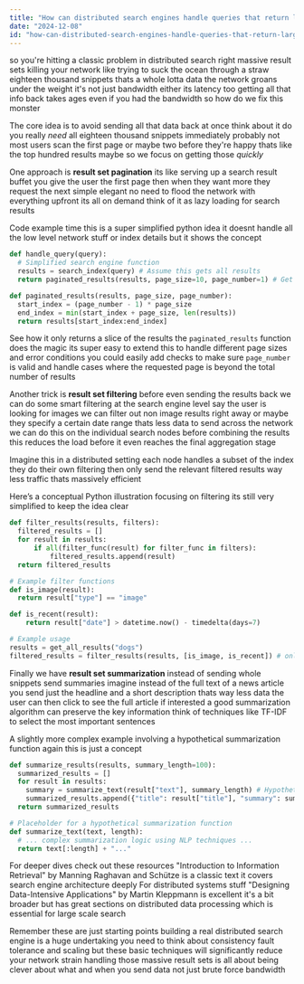 ```yaml
---
title: "How can distributed search engines handle queries that return large result sets, such as 18,000 snippets for a phrase query, without overwhelming network bandwidth?"
date: "2024-12-08"
id: "how-can-distributed-search-engines-handle-queries-that-return-large-result-sets-such-as-18000-snippets-for-a-phrase-query-without-overwhelming-network-bandwidth"
---
```


 so you're hitting a classic problem in distributed search right massive result sets killing your network  like trying to suck the ocean through a straw  eighteen thousand snippets thats a whole lotta data  the network groans under the weight  it's not just bandwidth either its latency too  getting all that info back takes ages even if you had the bandwidth  so how do we fix this monster

The core idea is to avoid sending all that data back at once think about it  do you really *need* all eighteen thousand snippets immediately  probably not  most users scan the first page or maybe two before they're happy  thats like the top hundred results maybe  so we focus on getting those *quickly*

One approach is **result set pagination** its like serving up a search result buffet  you give the user the first page  then when they want more they request the next  simple elegant  no need to flood the network with everything upfront  its all on demand  think of it as lazy loading for search results

Code example time  this is a super simplified python idea  it doesnt handle all the low level network stuff or index details but it shows the concept


```python
def handle_query(query):
  # Simplified search engine function
  results = search_index(query) # Assume this gets all results
  return paginated_results(results, page_size=10, page_number=1) # Get first 10

def paginated_results(results, page_size, page_number):
  start_index = (page_number - 1) * page_size
  end_index = min(start_index + page_size, len(results))
  return results[start_index:end_index]
```


See how it only returns a slice of the results  the `paginated_results` function does the magic  its super easy to extend this to handle different page sizes and error conditions  you could easily add checks to make sure `page_number` is valid and handle cases where the requested page is beyond the total number of results

Another trick is **result set filtering**  before even sending the results back we can do some smart filtering at the search engine level  say the user is looking for images  we can filter out non image results right away  or maybe they specify a certain date range  thats less data to send across the network  we can do this on the individual search nodes before combining the results  this reduces the load before it even reaches the final aggregation stage

Imagine this in a distributed setting  each node handles a subset of the index  they do their own filtering  then only send the relevant filtered results  way less traffic  thats massively efficient


Here’s a conceptual Python illustration focusing on filtering  its still very simplified to keep the idea clear



```python
def filter_results(results, filters):
  filtered_results = []
  for result in results:
      if all(filter_func(result) for filter_func in filters):
          filtered_results.append(result)
  return filtered_results

# Example filter functions
def is_image(result):
  return result["type"] == "image"

def is_recent(result):
    return result["date"] > datetime.now() - timedelta(days=7)

# Example usage
results = get_all_results("dogs")
filtered_results = filter_results(results, [is_image, is_recent]) # only images from last week
```

Finally we have **result set summarization** instead of sending whole snippets  send summaries  imagine  instead of the full text of a news article  you send just the headline and a short description  thats way less data  the user can then click to see the full article if interested  a good summarization algorithm can preserve the key information  think of techniques like TF-IDF to select the most important sentences


A slightly more complex example involving a hypothetical summarization function  again this is just a concept


```python
def summarize_results(results, summary_length=100):
  summarized_results = []
  for result in results:
    summary = summarize_text(result["text"], summary_length) # Hypothetical summarization function
    summarized_results.append({"title": result["title"], "summary": summary})
  return summarized_results

# Placeholder for a hypothetical summarization function
def summarize_text(text, length):
  # ... complex summarization logic using NLP techniques ...
  return text[:length] + "..."

```


For deeper dives  check out these resources  "Introduction to Information Retrieval" by Manning Raghavan and Schütze  is a classic text  it covers search engine architecture deeply  For distributed systems stuff  "Designing Data-Intensive Applications" by Martin Kleppmann is excellent  it's a bit broader but has great sections on distributed data processing which is essential for large scale search


Remember  these are just starting points  building a real distributed search engine is a huge undertaking  you need to think about consistency fault tolerance and scaling  but these basic techniques will significantly reduce your network strain  handling those massive result sets is all about being clever about what and when you send data not just brute force bandwidth
